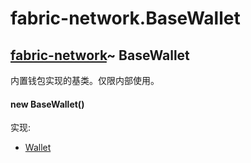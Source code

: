 # fabric-network.BaseWallet

## [fabric-network](https://hyperledger.github.io/fabric-sdk-node/release-1.4/module-fabric-network.html)~ BaseWallet

内置钱包实现的基类。仅限内部使用。

#### new BaseWallet()

实现:

- [Wallet](https://hyperledger.github.io/fabric-sdk-node/release-1.4/Wallet.html)